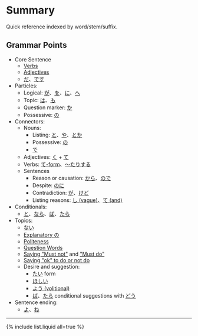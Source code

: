 # Summary

Quick reference indexed by word/stem/suffix.

## Grammar Points

- Core Sentence
	- [Verbs](verbs)
	- [Adjectives](・い)
	- [だ](だ)、[です](です)
- Particles:
	- Logical: [が](が)、[を](を)、[に](に)、[へ](へ)
	- Topic: [は](は)、[も](も)
	- Question marker: [か](か)
	- Possessive: [の](の)
- Connectors: 
	- Nouns:
		- Listing: [と](と)、[や](や)、[とか](とか)
		- Possessive: [の](の)
		- [で](で)
	- Adjectives: [く](・く) + [て](・て)
	- Verbs: [て-form](・て)、[～たりする](・たりする)
	- Sentences
		- Reason or causation: [から](から)、[ので](ので)
		- Despite: [のに](のに)
		- Contradiction: [が](が)、[けど](けど)
		- Listing reasons: [し (vague)](し)、[て (and)](・て)
- Conditionals:
	- [と](と)、[なら](なら)、[ば](・ば)、[たら](・たら)
- Topics:
	- [ない](ない)
	- [Explanatory の](の)
	- [Politeness](politeness)
	- [Question Words](question-words)
	- [Saying "Must not"](must-not) and ["Must do"](must-do)
	- [Saying "ok" to do or not do](ok-to-do.md)
	- Desire and suggestion:
		- [たい](・たい) form
		- [ほしい](ほしい)
		- [よう (volitional)](・よう)
		- [ば](・ば)、[たら](・たら) conditional suggestions with [どう](どう)
- Sentence ending:
	- [よ](よ)、[ね](ね)

---

{% include list.liquid all=true %}
